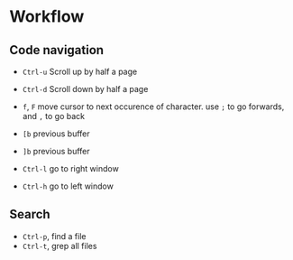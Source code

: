 # Workflow


## Code navigation

- `Ctrl-u` Scroll up by half a page
- `Ctrl-d` Scroll down by half a page
- `f`, `F` move cursor to next occurence of character. use `;` to go forwards, and `,` to go back

- `[b` previous buffer
- `]b` previous buffer
- `Ctrl-l` go to right window
- `Ctrl-h` go to left window


## Search

- `Ctrl-p`, find a file
- `Ctrl-t`, grep all files
